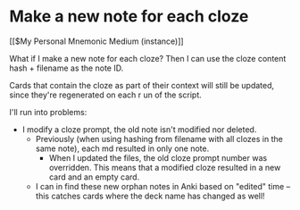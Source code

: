 # Make a new note for each cloze
[[$My Personal Mnemonic Medium (instance)]]

What if I make a new note for each cloze? Then I can use
the cloze content hash + filename as the note ID.

Cards that contain the cloze as part of their context will still be updated, since they're regenerated on each r
un of the script.

I'll run into problems:
* I modify a cloze prompt, the old note isn't modified nor deleted.
	* Previously (when using hashing from filename with all clozes in the same note), each md resulted in only one note.
		* When I updated the files, the old cloze prompt number was overridden. This means that a modified cloze resulted in a new card and an empty card.
	* I can in find these new orphan notes in Anki based on "edited" time – this catches cards where the deck name has changed as well!

<!-- #Life -->

<!-- {BearID:666F9F9B-DD55-4B15-90A3-8CFEE1288973-15756-000013040889022A} -->
